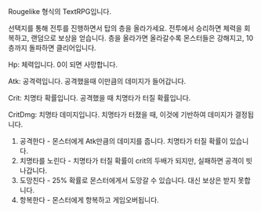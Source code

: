 Rougelike 형식의 TextRPG입니다.

선택지를 통해 전투를 진행하면서 탑의 층을 올라가세요.
전투에서 승리하면 체력을 회복하고, 랜덤으로 보상을 얻습니다.
층을 올라가면 올라갈수록 몬스터들은 강해지고, 10층까지 돌파하면 클리어입니다.

Hp: 체력입니다. 0이 되면 사망합니다.

Atk: 공격력입니다. 공격했을때 이만큼의 데미지가 들어갑니다.

Crit: 치명타 확률입니다. 공격했을 때 치명타가 터질 확률입니다.

CritDmg: 치명타 데미지입니다. 치명타가 터졌을 때, 이것에 기반하여 데미지가 결정됩니다.

1. 공격한다 - 몬스터에게 Atk만큼의 데미지를 줍니다. 치명타가 터질 확률이 있습니다.
2. 치명타를 노린다 - 치명타가 터질 확률이 crit의 두배가 되지만, 실패하면 공격이 빗나갑니다.
3. 도망친다 - 25% 확률로 몬스터에게서 도망갈 수 있습니다. 대신 보상은 받지 못합니다.
0. 항복한다 - 몬스터에게 항복하고 게임오버됩니다.
